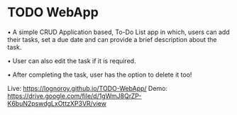 # TODO WebApp
 
• A simple CRUD Application based, To-Do List app in which, users can add their
tasks, set a due date and can provide a brief description about the task.

• User can also edit the task if it is required.

• After completing the task, user has the option to delete it too!

Live: https://lognoroy.github.io/TODO-WebApp/
Demo: https://drive.google.com/file/d/1gWmJ8QrZP-K6buN2pswdgLxOttzXP3VR/view
